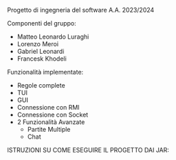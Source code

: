 Progetto di ingegneria del software A.A. 2023/2024

Componenti del gruppo:
  - Matteo Leonardo Luraghi
  - Lorenzo Meroi
  - Gabriel Leonardi
  - Francesk Khodeli


Funzionalità implementate:
  - Regole complete
  - TUI
  - GUI
  - Connessione con RMI
  - Connessione con Socket
  - 2 Funzionalità Avanzate
    - Partite Multiple
    - Chat
   

ISTRUZIONI SU COME ESEGUIRE IL PROGETTO DAI JAR:
